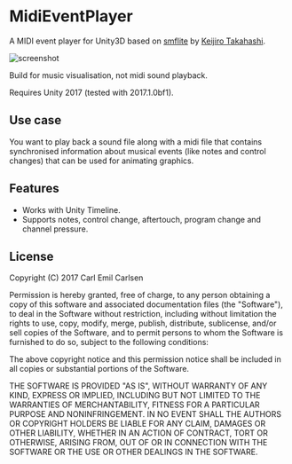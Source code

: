 MidiEventPlayer
===============

A MIDI event player for Unity3D based on [smflite](https://github.com/keijiro/smflite) by [Keijiro Takahashi](https://github.com/keijiro).

![screenshot](https://raw.githubusercontent.com/c2e-dk/MidiEventPlayer/master/Images/screenshot1.jpg)

Build for music visualisation, not midi sound playback.

Requires Unity 2017 (tested with 2017.1.0bf1).

Use case
---------

You want to play back a sound file along with a midi file that contains synchronised information about musical events (like notes and control changes) that can be used for animating graphics.

Features
-----------

- Works with Unity Timeline.
- Supports notes, control change, aftertouch, program change and channel pressure.

License
-------

Copyright (C) 2017 Carl Emil Carlsen

Permission is hereby granted, free of charge, to any person obtaining a copy of
this software and associated documentation files (the "Software"), to deal in
the Software without restriction, including without limitation the rights to
use, copy, modify, merge, publish, distribute, sublicense, and/or sell copies of
the Software, and to permit persons to whom the Software is furnished to do so,
subject to the following conditions:

The above copyright notice and this permission notice shall be included in all
copies or substantial portions of the Software.

THE SOFTWARE IS PROVIDED "AS IS", WITHOUT WARRANTY OF ANY KIND, EXPRESS OR
IMPLIED, INCLUDING BUT NOT LIMITED TO THE WARRANTIES OF MERCHANTABILITY, FITNESS
FOR A PARTICULAR PURPOSE AND NONINFRINGEMENT. IN NO EVENT SHALL THE AUTHORS OR
COPYRIGHT HOLDERS BE LIABLE FOR ANY CLAIM, DAMAGES OR OTHER LIABILITY, WHETHER
IN AN ACTION OF CONTRACT, TORT OR OTHERWISE, ARISING FROM, OUT OF OR IN
CONNECTION WITH THE SOFTWARE OR THE USE OR OTHER DEALINGS IN THE SOFTWARE.